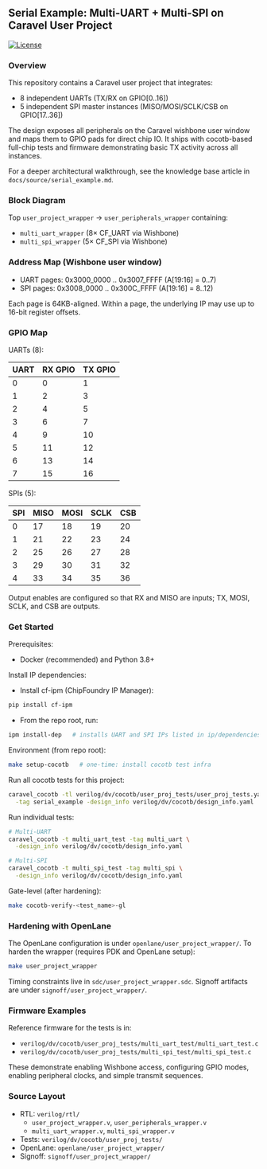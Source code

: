 ## Serial Example: Multi-UART + Multi-SPI on Caravel User Project

[![License](https://img.shields.io/badge/License-Apache%202.0-blue.svg)](https://opensource.org/licenses/Apache-2.0)

### Overview

This repository contains a Caravel user project that integrates:

- 8 independent UARTs (TX/RX on GPIO[0..16])
- 5 independent SPI master instances (MISO/MOSI/SCLK/CSB on GPIO[17..36])

The design exposes all peripherals on the Caravel wishbone user window and maps them to GPIO pads for direct chip IO. It ships with cocotb-based full-chip tests and firmware demonstrating basic TX activity across all instances.

For a deeper architectural walkthrough, see the knowledge base article in `docs/source/serial_example.md`.

### Block Diagram

Top `user_project_wrapper` → `user_peripherals_wrapper` containing:
- `multi_uart_wrapper` (8× CF_UART via Wishbone)
- `multi_spi_wrapper` (5× CF_SPI via Wishbone)

### Address Map (Wishbone user window)

- UART pages: 0x3000_0000 .. 0x3007_FFFF (A[19:16] = 0..7)
- SPI pages:  0x3008_0000 .. 0x300C_FFFF (A[19:16] = 8..12)

Each page is 64KB-aligned. Within a page, the underlying IP may use up to 16-bit register offsets.

### GPIO Map

UARTs (8):

| UART | RX GPIO | TX GPIO |
|------|---------|---------|
| 0    | 0       | 1       |
| 1    | 2       | 3       |
| 2    | 4       | 5       |
| 3    | 6       | 7       |
| 4    | 9       | 10      |
| 5    | 11      | 12      |
| 6    | 13      | 14      |
| 7    | 15      | 16      |

SPIs (5):

| SPI | MISO | MOSI | SCLK | CSB |
|-----|------|------|------|-----|
| 0   | 17   | 18   | 19   | 20  |
| 1   | 21   | 22   | 23   | 24  |
| 2   | 25   | 26   | 27   | 28  |
| 3   | 29   | 30   | 31   | 32  |
| 4   | 33   | 34   | 35   | 36  |

Output enables are configured so that RX and MISO are inputs; TX, MOSI, SCLK, and CSB are outputs.

### Get Started

Prerequisites:
- Docker (recommended) and Python 3.8+

Install IP dependencies:
- Install cf-ipm (ChipFoundry IP Manager):

```bash
pip install cf-ipm
```

- From the repo root, run:

```bash
ipm install-dep   # installs UART and SPI IPs listed in ip/dependencies.json
```

Environment (from repo root):

```bash
make setup-cocotb   # one-time: install cocotb test infra
```

Run all cocotb tests for this project:

```bash
caravel_cocotb -tl verilog/dv/cocotb/user_proj_tests/user_proj_tests.yaml \
  -tag serial_example -design_info verilog/dv/cocotb/design_info.yaml
```

Run individual tests:

```bash
# Multi-UART
caravel_cocotb -t multi_uart_test -tag multi_uart \
  -design_info verilog/dv/cocotb/design_info.yaml

# Multi-SPI
caravel_cocotb -t multi_spi_test -tag multi_spi \
  -design_info verilog/dv/cocotb/design_info.yaml
```

Gate-level (after hardening):

```bash
make cocotb-verify-<test_name>-gl
```

### Hardening with OpenLane

The OpenLane configuration is under `openlane/user_project_wrapper/`. To harden the wrapper (requires PDK and OpenLane setup):

```bash
make user_project_wrapper
```

Timing constraints live in `sdc/user_project_wrapper.sdc`. Signoff artifacts are under `signoff/user_project_wrapper/`.

### Firmware Examples

Reference firmware for the tests is in:
- `verilog/dv/cocotb/user_proj_tests/multi_uart_test/multi_uart_test.c`
- `verilog/dv/cocotb/user_proj_tests/multi_spi_test/multi_spi_test.c`

These demonstrate enabling Wishbone access, configuring GPIO modes, enabling peripheral clocks, and simple transmit sequences.

### Source Layout

- RTL: `verilog/rtl/`
  - `user_project_wrapper.v`, `user_peripherals_wrapper.v`
  - `multi_uart_wrapper.v`, `multi_spi_wrapper.v`
- Tests: `verilog/dv/cocotb/user_proj_tests/`
- OpenLane: `openlane/user_project_wrapper/`
- Signoff: `signoff/user_project_wrapper/`

